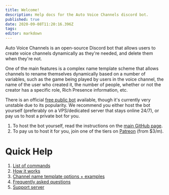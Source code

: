 ```yaml
---
title: Welcome!
description: Help docs for the Auto Voice Channels discord bot.
published: true
date: 2020-09-08T11:20:16.396Z
tags: 
editor: markdown
---
```


Auto Voice Channels is an open-source Discord bot that allows users to create voice channels dynamically as they're needed, and delete them when they're not.

One of the main features is a complex name template scheme that allows channels to rename themselves dynamically based on a number of variables, such as the game being played by users in the voice channel, the name of the user who created it, the number of people, whether or not the creator has a specific role, Rich Presence information, etc.

There is an official [free public bot](https://discordapp.com/api/oauth2/authorize?client_id=479393422705426432&permissions=286280784&scope=bot) available, though it's currently very unstable due to its popularity. We recommend you either host the bot yourself (preferably on a VPS/dedicated server that stays online 24/7), or pay us to host a private bot for you.

1. To host the bot yourself, read the instructions on the [main GitHub page](https://github.com/gregzaal/Auto-Voice-Channels).
2. To pay us to host it for you, join one of the tiers on [Patreon](https://www.patreon.com/pixaal) (from $3/m).

# Quick Help

1. [List of commands](/commands)
1. [How it works](/how-it-works)
2. [Channel name template options + examples](/commands/template)
3. [Frequently asked questions](/FAQ)
4. [Support server](https://discord.io/DotsBotsSupport)
